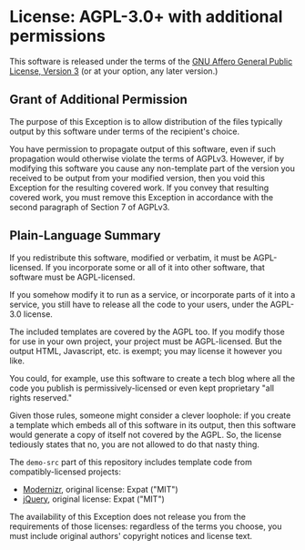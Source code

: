 # License: AGPL-3.0+ with additional permissions

This software is released under the terms of the [GNU Affero General Public License, Version 3](https://www.gnu.org/licenses/agpl-3.0.html) (or at your option, any later version.)

## Grant of Additional Permission

The purpose of this Exception is to allow distribution of the files typically output by this software under terms of the recipient's choice.

You have permission to propagate output of this software, even if such propagation would otherwise violate the terms of AGPLv3. However, if by modifying this software you cause any non-template part of the version you received to be output from your modified version, then you void this Exception for the resulting covered work. If you convey that resulting covered work, you must remove this Exception in accordance with the second paragraph of Section 7 of AGPLv3.

## Plain-Language Summary

If you redistribute this software, modified or verbatim, it must be AGPL-licensed. If you incorporate some or all of it into other software, that software must be AGPL-licensed.

If you somehow modify it to run as a service, or incorporate parts of it into a service, you still have to release all the code to your users, under the AGPL-3.0 license.

The included templates are covered by the AGPL too. If you modify those for use in your own project, your project must be AGPL-licensed. But the output HTML, Javascript, etc. is exempt; you may license it however you like.

You could, for example, use this software to create a tech blog where all the code you publish is permissively-licensed or even kept proprietary "all rights reserved."

Given those rules, someone might consider a clever loophole: if you create a template which embeds all of this software in its output, then this software would generate a copy of itself not covered by the AGPL. So, the license tediously states that no, you are not allowed to do that nasty thing.

The `demo-src` part of this repository includes template code from compatibly-licensed projects:

- [Modernizr](https://modernizr.com/), original license: Expat ("MIT")
- [jQuery](https://jquery.com), original license: Expat ("MIT")

The availability of this Exception does not release you from the requirements of those licenses: regardless of the terms you choose, you must include original authors' copyright notices and license text.
